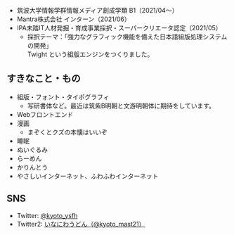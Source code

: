 - 筑波大学情報学群情報メディア創成学類 B1（2021/04〜）
- Mantra株式会社 インターン（2021/06）
- IPA未踏IT人材発掘・育成事業採択・スーパークリエータ認定（2021/05）
  - 採択テーマ：｢強力なグラフィック機能を備えた日本語組版処理システムの開発」  
  Twight という組版エンジンをつくりました。

## すきなこと・もの
- 組版・フォント・タイポグラフィ
  - 写研書体など。最近は筑紫B明朝と文游明朝体に期待をしています。
- Webフロントエンド
- 漫画
  - まぞくとクズの本懐はいいぞ
- 睡眠
- ぬいぐるみ
- らーめん
- かりんとう
- やさしいインターネット、ふわふわインターネット

## SNS
- Twitter: [@kyoto_ysfh](https://twitter.com/kyoto_ysfh)
- Twitter2: [いなにわうどん（@kyoto_mast21）](https://twitter.com/kyoto_mast21)
